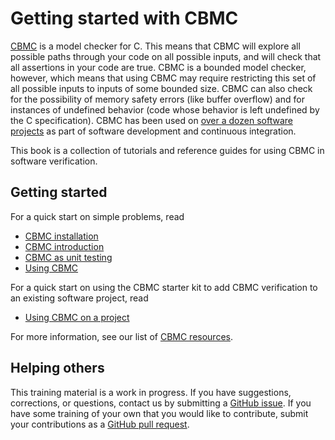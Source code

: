 # Getting started with CBMC

[CBMC](https://github.com/diffblue/cbmc) is a model checker for
C. This means that CBMC will explore all possible paths through your code
on all possible inputs, and will check that all assertions in your code are
true.
CBMC is a bounded model checker, however, which means that using CBMC may
require restricting this set of all possible inputs to inputs of some
bounded size.
CBMC can also check for the possibility of
memory safety errors (like buffer overflow) and for instances of
undefined behavior (code whose behavior is left undefined by the C
specification).  CBMC has been used on
[over a dozen software projects](projects.md) as part of software
development and continuous integration.

This book is a collection of tutorials and reference guides for using
CBMC in software verification.

## Getting started

For a quick start on simple problems, read
  * [CBMC installation](installation.md)
  * [CBMC introduction](cbmc/overview/introduction.md)
  * [CBMC as unit testing](cbmc/overview/unit-testing.md)
  * [Using CBMC](cbmc/overview)

For a quick start on using the CBMC starter kit to add CBMC verification
to an existing software project, read
  * [Using CBMC on a project]()

For more information, see our list of [CBMC resources](resources.md).

## Helping others

This training material is a work in progress.  If you have suggestions,
corrections, or questions, contact us by submitting a
[GitHub issue](https://github.com/model-checking/cbmc-training/issues).
If you have some training of your own that you would like to contribute,
submit your contributions as a
[GitHub pull request](https://github.com/model-checking/cbmc-training/pulls).
